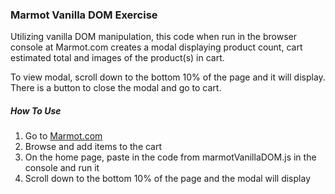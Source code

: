 ### Marmot Vanilla DOM Exercise

Utilizing vanilla DOM manipulation, this code when run in the browser console at Marmot.com creates a modal displaying product count, cart estimated total and images of the product(s) in cart.

To view modal, scroll down to the bottom 10% of the page and it will display. There is a button to close the modal and go to cart.

##### How To Use
1. Go to [Marmot.com](https://www.marmot.com/)
2. Browse and add items to the cart
3. On the home page, paste in the code from marmotVanillaDOM.js in the console and run it
4. Scroll down to the bottom 10% of the page and the modal will display 
